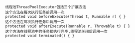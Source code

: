     线程池ThreadPoolExecutor包括三个扩展方法
    这个方法在每次执行任务前调用一次
    protected void beforeExecute(Thread t, Runnable r) { }
    这个方法在每次执行任务后调用一次
    protected void afterExecute(Runnable r, Throwable t) { }
    这个方法在线程池中的任务都执行完毕,线程池关闭后调用一次
    protected void terminated() { }
